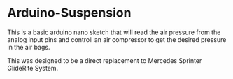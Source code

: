 # Arduino-Suspension

This is a basic arduino nano sketch that will read the air pressure from the analog input pins and controll an air compressor to get the desired pressure in the air bags.

This was designed to be a direct replacement to Mercedes Sprinter GlideRite System.

